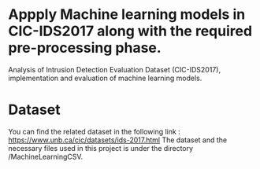 # Appply Machine learning models in CIC-IDS2017 along with the required pre-processing phase.
Analysis of Intrusion Detection Evaluation Dataset (CIC-IDS2017), implementation and evaluation of machine learning models.

# Dataset

You can find the related dataset in the following link : https://www.unb.ca/cic/datasets/ids-2017.html
The dataset and the necessary files used in this project is under the directory /MachineLearningCSV.
